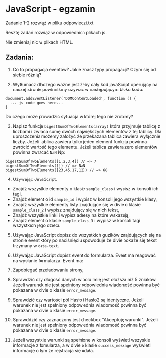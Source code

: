# JavaScript - egzamin

Zadanie 1-2 rozwiąż w pliku odpowiedzi.txt

Resztę zadań rozwiąż w odpowiednich plikach js.

Nie zmieniaj nic w plikach HTML.

## Zadania:
1. Co to propagacja eventów? Jakie znasz typy propagacji? Czym się od siebie różnią?

2. Wytłumacz dlaczego ważne jest żeby cały kod javaScript operujący na naszej stronie powinniśmy używać w następującym bloku kodu:
```
document.addEventListener('DOMContentLoaded', function () {
  ... js code goes here...
}
```
Do czego może prowadzić sytuacja w której tego nie zrobimy?

3. Napisz funkcje ```bigestSumOfTwoElements(array)``` która przyjmuje tablicę z liczbami i zwraca sumę dwóch największych elementów z tej tablicy.
Dla uproszczenia możemy założyć że przekazana tablica zawiera wyłącznie liczby.
Jeżeli tablica zawiera tylko jeden element funkcja powinna zwrócić wartość tego elementu.
Jeżeli tablica zawiera zero elementów powinna zwracać ```NaN```
Np:
```
bigestSumOfTwoElements([1,2,3,4]) // => 7
bigestSumOfTwoElements([]) // => NaN
bigestSumOfTwoElements([23,45,17,12]) // => 68
```

4. Używając JavaScript:
  * Znajdź wszystkie elementy o klasie ```sample_class``` i wypisz w konsoli ich tagi,
  * Znajdź element o id ```sample_id``` i wypisz w konsoli jego wszystkie klasy,
  * Znajdź wszystkie elementy listy znajdujące się w divie o klasie ```sample_class_2``` i wypisz znajdujący się w nich tekst,
  * Znajdź wszystkie linki i wypisz adresy na które wskazują,
  * Znajdź element o klasie ```sample_class_3``` i wypisz w konsoli tagi wszystkich jego dzieci.

5. Używając JavaScript dopisz do wszystkich guzików znajdujących się na stronie event który po naciśnięciu spowoduje że divie pokaże się tekst trzymany w ```data-text```.

6. Używając JavaScript dopisz event do formularza. Event ma reagować na wysłanie formularza. Event ma:
  1. Zapobiegać przeładowaniu strony,
  2. Sprawdzić czy długość danych w polu Imię jest dłuższa niż 5 zniaków. Jeżeli warunek nie jest spełniony odpowiednia wiadomość powinna być pokazana w divie o klasie ```error_message```.
  3. Sprawdzić czy wartości pól Hasło i Hasło2 są identyczne. Jeżeli warunek nie jest spełniony odpowiednia wiadomość powinna być pokazana w divie o klasie ```error_message```.
  4. Sprawddzić czy zaznaczony jest checkbox "Akceptuję warunki". Jeżeli warunek nie jest spełniony odpowiednia wiadomość powinna być pokazana w divie o klasie ```error_message```.
  5. Jeżeli wszystkie warunki są spełnione w konsoli wyświetl wszyskie informacje z fomularza, a w divie o klasie ```success_message``` wyświetl informację o tym że rejstracja się udała.
